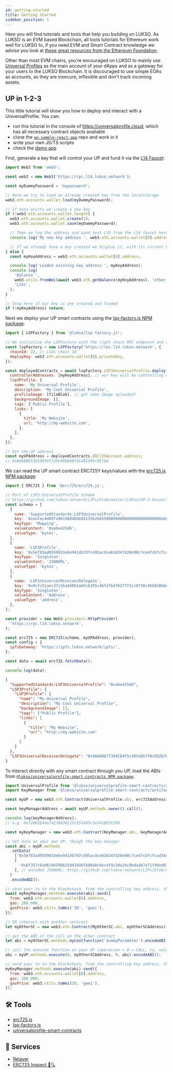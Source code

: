 ```yaml
---
id: getting-started
title: Getting Started
sidebar_position: 1
---
```


Here you will find tutorials and tools that help you building on LUKSO. As LUKSO is an EVM based Blockchain, all tools tutorials for Ethereum work well for LUKSO to, if you need EVM and Smart Contract knowledge we advise you look at [these great resources from the Ethereum Foundation](https://ethereum.org/en/developers/learning-tools/).

Other than most EVM chains, you're encouraged on LUKSO to mainly use [Universal Profiles](../standards/universal-profile/introduction.md) as the main account of your dApps and as a gateway for your users to the LUKSO Blockchain. It is discouraged to use simple EOAs as accounts, as they are insecure, inflexible and don't track incoming assets.

## UP in 1-2-3

This little tutorial will show you how to deploy and interact with a UniversalProfile.
You can:

- run this tutorial in the console of <https://universalprofile.cloud>, which has all necessary contract objects available
- clone the [`up-sample-react-app`](https://github.com/Hugoo/up-sample-react-app) repo and work in it
- write your own JS/TS scripts
- check the [demo app](https://hugoo.github.io/up-sample-react-app/)

First, generate a key that will control your UP and fund it via the [L14 Faucet](http://faucet.l14.lukso.network):

```js title="Load web3"
import Web3 from 'web3';

const web3 = new Web3('https://rpc.l14.lukso.network');

const myDummyPassword = 'mypassword';

// Here we try to load an already created key from the localstorage
web3.eth.accounts.wallet.load(myDummyPassword);

// If none exists we create a new key
if (!web3.eth.accounts.wallet.length) {
  web3.eth.accounts.wallet.create(1);
  web3.eth.accounts.wallet.save(myDummyPassword);

  // Then we log the address and send test LYX from the L14 faucet here: http://faucet.l14.lukso.network
  console.log('My new key address ', web3.eth.accounts.wallet[0].address);

  // If we already have a key created we display it, with its current balance
} else {
  const myKeyAddress = web3.eth.accounts.wallet[0].address;

  console.log('Loaded existing key address ', myKeyAddress);
  console.log(
    'Balance ',
    web3.utils.fromWei(await web3.eth.getBalance(myKeyAddress), 'ether'),
    'LYXt',
  );
}

// Stop here if our key is yet created and funded
if (!myKeyAddress) return;
```

Next we deploy your UP smart contracts using the [lsp-factory.js NPM package](./lsp-factoryjs/introduction/getting-started):

```js title="Deploy and configure contracts with lsp-factory.js"
import { LSPFactory } from '@lukso/lsp-factory.js';

// We initialize the LSPFactory with the right chain RPC endpoint and a privatekey from which we will deploy the UPs
const lspFactory = new LSPFactory('https://rpc.l14.lukso.network', {
  chainId: 22, // L14s chain Id
  deployKey: web3.eth.accounts.wallet[0].privateKey,
});

const deployedContracts = await lspFactory.LSP3UniversalProfile.deploy({
  controllerAddresses: [myKeyAddress], // our key will be controlling our UP in the beginning
  lsp3Profile: {
    name: 'My Universal Profile',
    description: 'My Cool Universal Profile',
    profileImage: [fileBlob], // got some Image uploaded?
    backgroundImage: [],
    tags: ['Public Profile'],
    links: [
      {
        title: 'My Website',
        url: 'http://my-website.com',
      },
    ],
  },
});

// Get the UP address
const myUPAddress = deployedContracts.ERC725Account.address;
// 0xB46BBD556589565730C06bB4B7454B1596c9E70A
```

We can read the UP smart contract ERC725Y keys/values with the [erc725.js NPM package](./erc725js/getting-started):

```js title="Read Universal Profile ERC725 keys/values with erc725.js"
import { ERC725 } from '@erc725/erc725.js';

// Part of LSP3-UniversalProfile Schema
// https://github.com/lukso-network/LIPs/blob/master/LSPs/LSP-3-UniversalProfile.md
const schema = [
  {
    name: 'SupportedStandards:LSP3UniversalProfile',
    key: '0xeafec4d89fa9619884b6b89135626455000000000000000000000000abe425d6',
    keyType: 'Mapping',
    valueContent: '0xabe425d6',
    valueType: 'bytes',
  },
  {
    name: 'LSP3Profile',
    key: '0x5ef83ad9559033e6e941db7d7c495acdce616347d28e90c7ce47cbfcfcad3bc5',
    keyType: 'Singleton',
    valueContent: 'JSONURL',
    valueType: 'bytes',
  },
  {
    name: 'LSP1UniversalReceiverDelegate',
    key: '0x0cfc51aec37c55a4d0b1a65c6255c4bf2fbdf6277f3cc0730c45b828b6db8b47',
    keyType: 'Singleton',
    valueContent: 'Address',
    valueType: 'address',
  },
];

const provider = new Web3.providers.HttpProvider(
  'https://rpc.l14.lukso.network',
);

const erc725 = new ERC725(schema, myUPAddress, provider);
const config = {
  ipfsGateway: 'https://ipfs.lukso.network/ipfs/',
};

const data = await erc725.fetchData();

console.log(data);
```

```json title="console.log(data)"
{
  "SupportedStandards:LSP3UniversalProfile": "0xabe425d6",
  "LSP3Profile": {
    "LSP3Profile": {
      "name": "My Universal Profile",
      "description": "My Cool Universal Profile",
      "backgroundImage": [],
      "tags": ["Public Profile"],
      "links": [
        {
          "title": "My Website",
          "url": "http://my-website.com"
        }
      ]
    }
  },
  "LSP1UniversalReceiverDelegate": "0x9A668677384CD4F5c49Cb057f0cEB2b783Ed670F"
}
```

To interact directly with any smart contract through you UP, load the ABIs from [`@lukso/universalprofile-smart-contracts NPM package`](https://www.npmjs.com/package/@lukso/universalprofile-smart-contracts).

```js title="Interact directly through your UP"
import UniversalProfile from '@lukso/universalprofile-smart-contracts/artifacts/UniversalProfile.json';
import KeyManager from '@lukso/universalprofile-smart-contracts/artifacts/LSP6KeyManager.json';

const myUP = new web3.eth.Contract(UniversalProfile.abi, erc725Address);

const keyManagerAddress = await myUP.methods.owner().call();

console.log(keyManagerAddress);
// e.g. 0x72662E4da74278430123cE51405c1e7A1B87C294

const myKeyManager = new web3.eth.Contract(KeyManager.abi, keyManagerAddress);

// Set data on your own UP, though the key manager
const abi = myUP.methods
  .setData(
    ['0x5ef83ad9559033e6e941db7d7c495acdce616347d28e90c7ce47cbfcfcad3bc5'], // LSP3Profile
    [
      '0x6f357c6ad6c04598b25d41b96fb88a8c8ec4f4c3de2dc9bdaab7e71f40ed012b84d0c126697066733a2f2f516d6262447348577a4d4d724538594345766e3342633254706756793176535736414d3946376168595642573874',
    ], // encoded JSONURL: https://github.com/lukso-network/LIPs/blob/main/LSPs/LSP-2-ERC725YJSONSchema.md#jsonurl
  )
  .encodeABI();

// send your tx to the blockchain, from the controlling key address, through the key manager
await myKeyManager.methods.execute(abi).send({
  from: web3.eth.accounts.wallet[0].address,
  gas: 200_000,
  gasPrice: web3.utils.toWei('20', 'gwei'),
});

// OR interact with another contract
let myOtherSC = new web3.eth.Contract(MyOtherSC.abi, myOtherSCAddress);

// get the ABI of the call on the other contract
let abi = myOtherSC.methods.myCoolfunction('dummyParameter').encodeABI();

// call the execute function on your UP (operation = 0 = CALL, to, value, calldata)
abi = myUP.methods.execute(0, myOtherSCAddress, 0, abi).encodeABI();

// send your tx to the blockchain, from the controlling key address, through the key manager
myKeyManager.methods.execute(abi).send({
  from: web3.eth.accounts.wallet[0].address,
  gas: 200_000,
  gasPrice: web3.utils.toWei(20, 'gwei'),
});
```

## 🛠 Tools

- [erc725.js](./erc725js/getting-started)
- [lsp-factory.js](./lsp-factoryjs/introduction/getting-started)
- [universalprofile-smart-contracts](https://github.com/lukso-network/lsp-universalprofile-smart-contracts)

## 🔌 Services

- [Relayer](./relayer-api/execute-transaction)
- [ERC725 Inspect 📝🔍](./erc725-tools)
